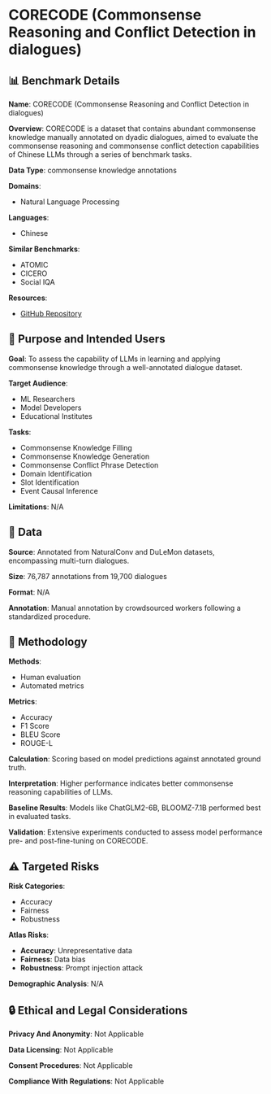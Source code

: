 # CORECODE (Commonsense Reasoning and Conflict Detection in dialogues)

## 📊 Benchmark Details

**Name**: CORECODE (Commonsense Reasoning and Conflict Detection in dialogues)

**Overview**: CORECODE is a dataset that contains abundant commonsense knowledge manually annotated on dyadic dialogues, aimed to evaluate the commonsense reasoning and commonsense conflict detection capabilities of Chinese LLMs through a series of benchmark tasks.

**Data Type**: commonsense knowledge annotations

**Domains**:
- Natural Language Processing

**Languages**:
- Chinese

**Similar Benchmarks**:
- ATOMIC
- CICERO
- Social IQA

**Resources**:
- [GitHub Repository](https://github.com/danshi777/CORECODE)

## 🎯 Purpose and Intended Users

**Goal**: To assess the capability of LLMs in learning and applying commonsense knowledge through a well-annotated dialogue dataset.

**Target Audience**:
- ML Researchers
- Model Developers
- Educational Institutes

**Tasks**:
- Commonsense Knowledge Filling
- Commonsense Knowledge Generation
- Commonsense Conflict Phrase Detection
- Domain Identification
- Slot Identification
- Event Causal Inference

**Limitations**: N/A

## 💾 Data

**Source**: Annotated from NaturalConv and DuLeMon datasets, encompassing multi-turn dialogues.

**Size**: 76,787 annotations from 19,700 dialogues

**Format**: N/A

**Annotation**: Manual annotation by crowdsourced workers following a standardized procedure.

## 🔬 Methodology

**Methods**:
- Human evaluation
- Automated metrics

**Metrics**:
- Accuracy
- F1 Score
- BLEU Score
- ROUGE-L

**Calculation**: Scoring based on model predictions against annotated ground truth.

**Interpretation**: Higher performance indicates better commonsense reasoning capabilities of LLMs.

**Baseline Results**: Models like ChatGLM2-6B, BLOOMZ-7.1B performed best in evaluated tasks.

**Validation**: Extensive experiments conducted to assess model performance pre- and post-fine-tuning on CORECODE.

## ⚠️ Targeted Risks

**Risk Categories**:
- Accuracy
- Fairness
- Robustness

**Atlas Risks**:
- **Accuracy**: Unrepresentative data
- **Fairness**: Data bias
- **Robustness**: Prompt injection attack

**Demographic Analysis**: N/A

## 🔒 Ethical and Legal Considerations

**Privacy And Anonymity**: Not Applicable

**Data Licensing**: Not Applicable

**Consent Procedures**: Not Applicable

**Compliance With Regulations**: Not Applicable
